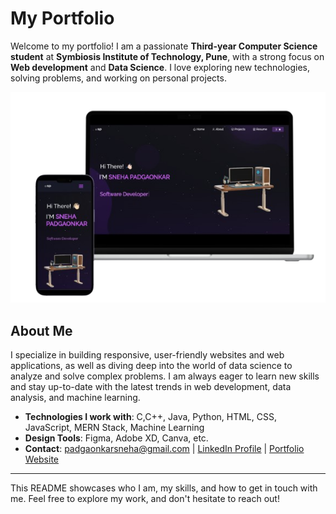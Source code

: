 # My Portfolio

Welcome to my portfolio! I am a passionate **Third-year Computer Science student** at **Symbiosis Institute of Technology, Pune**, with a strong focus on **Web development** and **Data Science**. I love exploring new technologies, solving problems, and working on personal projects.

<p align="center">
  <img src="./images/portfolio.png" alt="Portfolio">
</p>


## About Me

I specialize in building responsive, user-friendly websites and web applications, as well as diving deep into the world of data science to analyze and solve complex problems. I am always eager to learn new skills and stay up-to-date with the latest trends in web development, data analysis, and machine learning.

- **Technologies I work with**: C,C++, Java, Python, HTML, CSS, JavaScript, MERN Stack, Machine Learning
- **Design Tools**: Figma, Adobe XD, Canva, etc.
- **Contact**: [padgaonkarsneha@gmail.com](mailto:padgaonkarsneha@gmail.com) | [LinkedIn Profile](https://www.linkedin.com/in/sneha-padgaonkar-59a098200/) | 
[Portfolio Website](https://snehasportfolio.vercel.app/)

---

This README showcases who I am, my skills, and how to get in touch with me. Feel free to explore my work, and don't hesitate to reach out!
